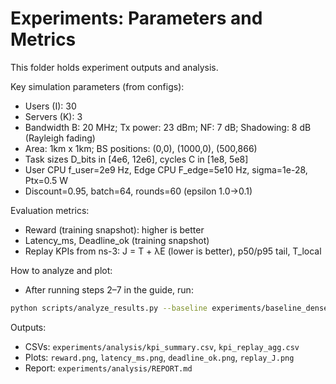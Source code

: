 # Experiments: Parameters and Metrics

This folder holds experiment outputs and analysis.

Key simulation parameters (from configs):
- Users (I): 30
- Servers (K): 3
- Bandwidth B: 20 MHz; Tx power: 23 dBm; NF: 7 dB; Shadowing: 8 dB (Rayleigh fading)
- Area: 1km x 1km; BS positions: (0,0), (1000,0), (500,866)
- Task sizes D_bits in [4e6, 12e6], cycles C in [1e8, 5e8]
- User CPU f_user=2e9 Hz, Edge CPU F_edge=5e10 Hz, sigma=1e-28, Ptx=0.5 W
- Discount=0.95, batch=64, rounds=60 (epsilon 1.0→0.1)

Evaluation metrics:
- Reward (training snapshot): higher is better
- Latency_ms, Deadline_ok (training snapshot)
- Replay KPIs from ns-3: J = T + λE (lower is better), p50/p95 tail, T_local

How to analyze and plot:
- After running steps 2–7 in the guide, run:

```bash
python scripts/analyze_results.py --baseline experiments/baseline_dense --enhanced experiments/enhanced_sparse --out experiments/analysis
```

Outputs:
- CSVs: `experiments/analysis/kpi_summary.csv`, `kpi_replay_agg.csv`
- Plots: `reward.png`, `latency_ms.png`, `deadline_ok.png`, `replay_J.png`
- Report: `experiments/analysis/REPORT.md`
